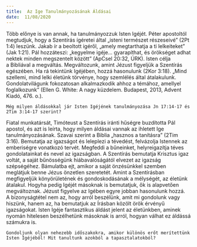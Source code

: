 ```yaml
---
title:  Az Ige Tanulmányozásának Áldásai
date:  11/08/2020
---
```


Több előnye is van annak, ha tanulmányozzuk Isten Igéjét. Péter apostoltól megtudjuk, hogy a Szentírás ígéretei által „isteni természet részeseivé” (2Pt 1:4) leszünk. Jakab ír a beoltott igéről, „amely megtarthatja a ti lelkeiteket” (Jak 1:21). Pál hozzáteszi: „kegyelme igéje… gyarapíthat, és örökséget adhat nektek minden megszentelt között” (ApCsel 20:32, ÚRK). Isten célja a Bibliával a megváltás. Megváltozunk, amint Jézust figyeljük a Szentírás egészében. Ha rá tekintünk Igéjében, hozzá hasonulunk (2Kor 3:18). „Mind szellemi, mind lelki életünk törvénye, hogy szemlélés által átalakulunk. Gondolatvilágunk fokozatosan alkalmazkodik ahhoz a témához, amellyel foglalkozunk” (Ellen G. White: A nagy küzdelem. Budapest, 2013, Advent Kiadó, 476. o.).

`Még milyen áldásokkal jár Isten Igéjének tanulmányozása Jn 17:14-17 és 2Tim 3:14-17 szerint?`

Fiatal munkatársát, Timóteust a Szentírás iránti hűségre buzdította Pál apostol, és azt is leírta, hogy milyen áldásai vannak az ihletett Ige tanulmányozásának. Szavai szerint a Biblia „hasznos a tanításra” (2Tim 3:16). Bemutatja az igazságot és leleplezi a tévedést, felvázolja Istennek az emberiségre vonatkozó tervét. Megfeddi a bűneinket, helyreigazítja téves gondolatainkat és nevel az igazságban. A Szentírás bemutatja Krisztus igaz voltát, a saját bűnösségünk hiábavalóságától elvezet az igazság szépségéhez. Bámulatba ejt, amikor a saját önzésünkkel szemben meglátjuk benne Jézus önzetlen szeretetét. Amint a Szentírásban megfigyeljük könyörületének és gondoskodásának a mélységét, az életünk átalakul. Hogyha pedig Igéjét másoknak is bemutatjuk, ők is alapvetően megváltoznak. Jézust figyelve az Igében egyre jobban hasonulunk hozzá. A bizonyságtétel nem az, hogy arról beszélünk, amit mi gondolunk vagy hiszünk, hanem az, ha bemutatjuk az Írásban közölt örök érvényű igazságokat. Isten Igéje fantasztikus áldást jelent az életünkben, aminek nyomán hitelesen beszélhetünk másoknak is arról, hogyan válhat ez áldássá számukra is.

`Gondoljunk olyan nehezebb időszakokra, amikor különös erőt merítettünk Isten Igéjéből! Mit tanultunk azokból a tapasztalatokból?`
